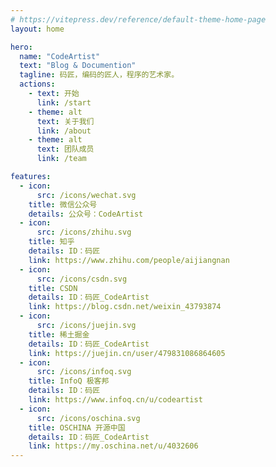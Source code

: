 ```yaml
---
# https://vitepress.dev/reference/default-theme-home-page
layout: home

hero:
  name: "CodeArtist"
  text: "Blog & Documention"
  tagline: 码匠，编码的匠人，程序的艺术家。
  actions:
    - text: 开始
      link: /start
    - theme: alt
      text: 关于我们
      link: /about
    - theme: alt
      text: 团队成员
      link: /team

features:
  - icon:
      src: /icons/wechat.svg
    title: 微信公众号
    details: 公众号：CodeArtist
  - icon:
      src: /icons/zhihu.svg
    title: 知乎
    details: ID：码匠
    link: https://www.zhihu.com/people/aijiangnan
  - icon:
      src: /icons/csdn.svg
    title: CSDN
    details: ID：码匠_CodeArtist
    link: https://blog.csdn.net/weixin_43793874
  - icon:
      src: /icons/juejin.svg
    title: 稀土掘金
    details: ID：码匠_CodeArtist
    link: https://juejin.cn/user/479831086864605
  - icon:
      src: /icons/infoq.svg
    title: InfoQ 极客邦
    details: ID：码匠
    link: https://www.infoq.cn/u/codeartist
  - icon:
      src: /icons/oschina.svg
    title: OSCHINA 开源中国
    details: ID：码匠_CodeArtist
    link: https://my.oschina.net/u/4032606
---
```

